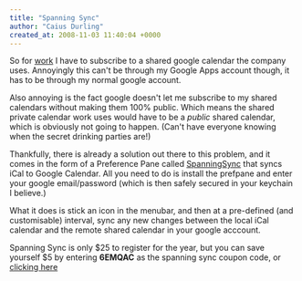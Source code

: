 ```yaml
---
title: "Spanning Sync"
author: "Caius Durling"
created_at: 2008-11-03 11:40:04 +0000
---
```


So for [work][] I have to subscribe to a shared google calendar the company uses. Annoyingly this can't be through my Google Apps account though, it has to be through my normal google account.

[work]: http://www.brightbox.co.uk "Brightbox - Serious rails hosting"

Also annoying is the fact google doesn't let me subscribe to my shared calendars without making them 100% public. Which means the shared private calendar work uses would have to be a *public* shared calendar, which is obviously not going to happen. (Can't have everyone knowing when the secret drinking parties are!)

Thankfully, there is already a solution out there to this problem, and it comes in the form of a Preference Pane called [SpanningSync][ss] that syncs iCal to Google Calendar. All you need to do is install the prefpane and enter your google email/password (which is then safely secured in your keychain I believe.)

[ss]: http://spanningsync.com/ "Spanning Sync"

What it does is stick an icon in the menubar, and then at a pre-defined (and customisable) interval, sync any new changes between the local iCal calendar and the remote shared calendar in your google acccount.

Spanning Sync is only $25 to register for the year, but you can save yourself $5 by entering **6EMQAC** as the spanning sync coupon code, or [clicking here](http://spanningsync.com/?r=6EMQAC)
